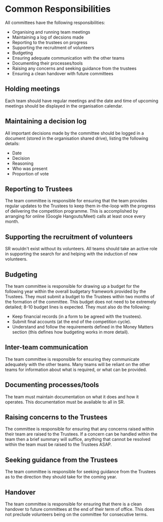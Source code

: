 # Common Responsibilities

All committees have the following responsibilities:
* Organising and running team meetings
* Maintaining a log of decsions made
* Reporting to the trustees on progress
* Supporting the recruitment of volunteers
* Budgeting
* Ensuring adequate communication with the other teams
* Documenting their processes/tools
* Raising any concerns and seeking guidance from the trustees
* Ensuring a clean handover with future committees

## Holding meetings
Each team should have regular meetings and the date and time of upcoming meetings should be displayed in the organisation calendar. 

## Maintaining a decision log
All important decisions made by the committee should be logged in a document (stored in the organisation shared drive), listing the following details:
* Date
* Decision
* Reasoning
* Who was present
* Proportion of vote

## Reporting to Trustees
The team committee is responsible for ensuring that the team provides regular updates to the Trustees to keep them in-the-loop with the progress of delivering the competition programme. This is accomplished by arranging for online (Google Hangouts/Meet) calls at least once every month.

## Supporting the recruitment of volunteers
SR wouldn't exist without its volunteers. All teams should take an active role in supporting the search for and helping with the induction of new volunteers.

## Budgeting
The team committee is responsible for drawing up a budget for the following year within the overall budgetary framework provided by the Trustees. They must submit a budget to the Trustees within two months of the formation of the committee. This budget does not need to be extremely detailed; 8-10 budget lines is expected. They must also do the following:
* Keep financial records (in a form to be agreed with the trustees).
* Submit final accounts (at the end of the competition cycle).
* Understand and follow the requirements defined in the Money Matters section (this defines how budgeting works in more detail).

## Inter-team communication
The team committee is responsible for ensuring they communicate adequately with the other teams. Many teams will be reliant on the other teams for information about what is required, or what can be provided.

## Documenting processes/tools
The team must maintain documentation on what it does and how it operates. This documentation must be available to all in SR.

## Raising concerns to the Trustees
The committee is responsible for ensuring that any concerns raised within their team are raised to the Trustees. If a concern can be handled within the team then a brief summary will suffice, anything that cannot be resolved within the team must be raised to the Trustees ASAP.



## Seeking guidance from the Trustees
The team committee is responsible for seeking guidance from the Trustees as to the direction they should take for the coming year.



## Handover
The team committee is responsible for ensuring that there is a clean handover to future committees at the end of their term of office. This does not preclude volunteers being on the committee for consecutive terms.
